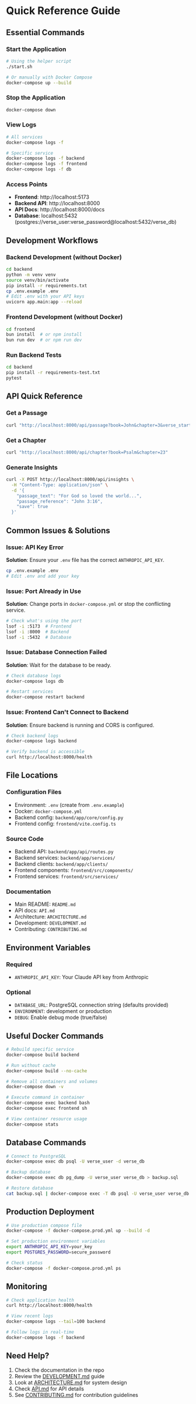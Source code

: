 # Quick Reference Guide

## Essential Commands

### Start the Application

```bash
# Using the helper script
./start.sh

# Or manually with Docker Compose
docker-compose up --build
```

### Stop the Application

```bash
docker-compose down
```

### View Logs

```bash
# All services
docker-compose logs -f

# Specific service
docker-compose logs -f backend
docker-compose logs -f frontend
docker-compose logs -f db
```

### Access Points

- **Frontend**: http://localhost:5173
- **Backend API**: http://localhost:8000
- **API Docs**: http://localhost:8000/docs
- **Database**: localhost:5432 (postgres://verse_user:verse_password@localhost:5432/verse_db)

## Development Workflows

### Backend Development (without Docker)

```bash
cd backend
python -m venv venv
source venv/bin/activate
pip install -r requirements.txt
cp .env.example .env
# Edit .env with your API keys
uvicorn app.main:app --reload
```

### Frontend Development (without Docker)

```bash
cd frontend
bun install  # or npm install
bun run dev  # or npm run dev
```

### Run Backend Tests

```bash
cd backend
pip install -r requirements-test.txt
pytest
```

## API Quick Reference

### Get a Passage

```bash
curl "http://localhost:8000/api/passage?book=John&chapter=3&verse_start=16&verse_end=17"
```

### Get a Chapter

```bash
curl "http://localhost:8000/api/chapter?book=Psalm&chapter=23"
```

### Generate Insights

```bash
curl -X POST http://localhost:8000/api/insights \
  -H "Content-Type: application/json" \
  -d '{
    "passage_text": "For God so loved the world...",
    "passage_reference": "John 3:16",
    "save": true
  }'
```

## Common Issues & Solutions

### Issue: API Key Error

**Solution**: Ensure your `.env` file has the correct `ANTHROPIC_API_KEY`.

```bash
cp .env.example .env
# Edit .env and add your key
```

### Issue: Port Already in Use

**Solution**: Change ports in `docker-compose.yml` or stop the conflicting service.

```bash
# Check what's using the port
lsof -i :5173  # Frontend
lsof -i :8000  # Backend
lsof -i :5432  # Database
```

### Issue: Database Connection Failed

**Solution**: Wait for the database to be ready.

```bash
# Check database logs
docker-compose logs db

# Restart services
docker-compose restart backend
```

### Issue: Frontend Can't Connect to Backend

**Solution**: Ensure backend is running and CORS is configured.

```bash
# Check backend logs
docker-compose logs backend

# Verify backend is accessible
curl http://localhost:8000/health
```

## File Locations

### Configuration Files

- Environment: `.env` (create from `.env.example`)
- Docker: `docker-compose.yml`
- Backend config: `backend/app/core/config.py`
- Frontend config: `frontend/vite.config.ts`

### Source Code

- Backend API: `backend/app/api/routes.py`
- Backend services: `backend/app/services/`
- Backend clients: `backend/app/clients/`
- Frontend components: `frontend/src/components/`
- Frontend services: `frontend/src/services/`

### Documentation

- Main README: `README.md`
- API docs: `API.md`
- Architecture: `ARCHITECTURE.md`
- Development: `DEVELOPMENT.md`
- Contributing: `CONTRIBUTING.md`

## Environment Variables

### Required

- `ANTHROPIC_API_KEY`: Your Claude API key from Anthropic

### Optional

- `DATABASE_URL`: PostgreSQL connection string (defaults provided)
- `ENVIRONMENT`: development or production
- `DEBUG`: Enable debug mode (true/false)

## Useful Docker Commands

```bash
# Rebuild specific service
docker-compose build backend

# Run without cache
docker-compose build --no-cache

# Remove all containers and volumes
docker-compose down -v

# Execute command in container
docker-compose exec backend bash
docker-compose exec frontend sh

# View container resource usage
docker-compose stats
```

## Database Commands

```bash
# Connect to PostgreSQL
docker-compose exec db psql -U verse_user -d verse_db

# Backup database
docker-compose exec db pg_dump -U verse_user verse_db > backup.sql

# Restore database
cat backup.sql | docker-compose exec -T db psql -U verse_user verse_db
```

## Production Deployment

```bash
# Use production compose file
docker-compose -f docker-compose.prod.yml up --build -d

# Set production environment variables
export ANTHROPIC_API_KEY=your_key
export POSTGRES_PASSWORD=secure_password

# Check status
docker-compose -f docker-compose.prod.yml ps
```

## Monitoring

```bash
# Check application health
curl http://localhost:8000/health

# View recent logs
docker-compose logs --tail=100 backend

# Follow logs in real-time
docker-compose logs -f backend
```

## Need Help?

1. Check the documentation in the repo
2. Review the [DEVELOPMENT.md](DEVELOPMENT.md) guide
3. Look at [ARCHITECTURE.md](ARCHITECTURE.md) for system design
4. Check [API.md](API.md) for API details
5. See [CONTRIBUTING.md](CONTRIBUTING.md) for contribution guidelines
